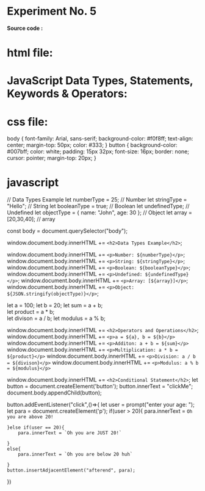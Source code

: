 # **Experiment No. 5**

**Source code :**

# html file:

<!DOCTYPE html>
<html lang="en">
<head>
    <meta charset="UTF-8">
    <meta name="viewport" content="width=device-width, initial-scale=1.0">
    <title>JavaScript Data Types and Operators</title>
    <link rel="stylesheet" href="style.css">
</head>
<body>
    <h1>JavaScript Data Types, Statements, Keywords & Operators: </h1>
    <script src="app.js"></script>
</body>
</html>

# css file:

body {
font-family: Arial, sans-serif;
background-color: #f0f8ff;
text-align: center;
margin-top: 50px;
color: #333;
}
button {
background-color: #007bff;
color: white;
padding: 15px 32px;
font-size: 16px;
border: none;
cursor: pointer;
margin-top: 20px;
}

# javascript

// Data Types Example
let numberType = 25; // Number
let stringType = "Hello"; // String
let booleanType = true; // Boolean
let undefinedType; // Undefined
let objectType = { name: "John", age: 30 }; // Object
let array = [20,30,40]; // array

const body = document.querySelector("body");

window.document.body.innerHTML += `<h2>Data Types Example</h2>`;

window.document.body.innerHTML += `<p>Number: ${numberType}</p>`;
window.document.body.innerHTML += `<p>String: ${stringType}</p>`;
window.document.body.innerHTML += `<p>Boolean: ${booleanType}</p>`;
window.document.body.innerHTML += `<p>Undefined: ${undefinedType}</p>`;
window.document.body.innerHTML += `<p>Array: [${array}]</p>`;
window.document.body.innerHTML += `<p>Object: ${JSON.stringify(objectType)}</p>`;

let a = 100;
let b = 20;
let sum = a + b;  
 let product = a \* b;  
 let divison = a / b;
let modulus = a % b;

window.document.body.innerHTML += `<h2>Operators and Operations</h2>`;
window.document.body.innerHTML += `<p>a = ${a}, b = ${b}</p>`
window.document.body.innerHTML += `<p>Additon: a + b = ${sum}</p>`
window.document.body.innerHTML += `<p>Multiplication: a * b = ${product}</p>`
window.document.body.innerHTML += `<p>Division: a / b = ${divison}</p>`
window.document.body.innerHTML += `<p>Modulus: a % b = ${modulus}</p>`

window.document.body.innerHTML += `<h2>Conditional Statement</h2>`;
let button = document.createElement('button');
button.innerText = "clickMe";
document.body.appendChild(button);

button.addEventListener("click",()=>{
let user = prompt("enter your age: ");
let para = document.createElement('p');
if(user > 20){
para.innerText = `Oh you are above 20!`

    }else if(user == 20){
        para.innerText = `Oh you are JUST 20!`

    }
    else{
        para.innerText = `Oh you are below 20 huh`

    }
    button.insertAdjacentElement("afterend", para);

})
